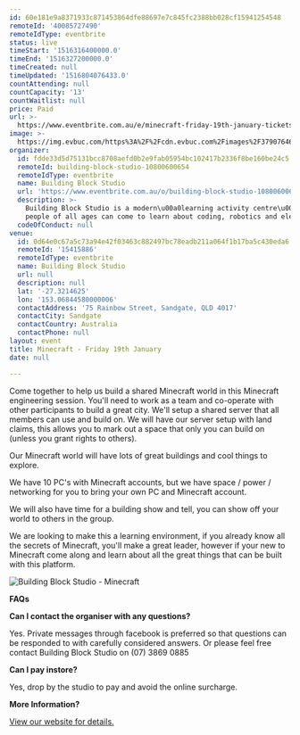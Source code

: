 ```yaml
---
id: 60e181e9a8371933c871453864dfe88697e7c845fc2388bb028cf15941254548
remoteId: '40085727490'
remoteIdType: eventbrite
status: live
timeStart: '1516316400000.0'
timeEnd: '1516327200000.0'
timeCreated: null
timeUpdated: '1516804076433.0'
countAttending: null
countCapacity: '13'
countWaitlist: null
price: Paid
url: >-
  https://www.eventbrite.com.au/e/minecraft-friday-19th-january-tickets-40085727490?aff=ebapi
image: >-
  https://img.evbuc.com/https%3A%2F%2Fcdn.evbuc.com%2Fimages%2F37907646%2F176389313197%2F1%2Foriginal.jpg?s=e9a2f54fde3fbd75559d63497f1d454b
organizer:
  id: fdde33d5d75131bcc8708aefd0b2e9fab05954bc102417b2336f8be160be24c5
  remoteId: building-block-studio-10800600654
  remoteIdType: eventbrite
  name: Building Block Studio
  url: 'https://www.eventbrite.com.au/o/building-block-studio-10800600654'
  description: >-
    Building Block Studio is a modern\u00a0learning activity centre\u00a0where
    people of all ages can come to learn about coding, robotics and electronics.
  codeOfConduct: null
venue:
  id: 0d64e0c67a5c73a94e42f03463c882497bc78eadb211a064f1b17ba5c430eda6
  remoteId: '15415886'
  remoteIdType: eventbrite
  name: Building Block Studio
  url: null
  description: null
  lat: '-27.3214625'
  lon: '153.06844580000006'
  contactAddress: '75 Rainbow Street, Sandgate, QLD 4017'
  contactCity: Sandgate
  contactCountry: Australia
  contactPhone: null
layout: event
title: Minecraft - Friday 19th January
date: null

---
```

<P>Come together to help us build a shared Minecraft world in this Minecraft engineering session. You'll need to work as a team and co-operate with other participants to build a great city. We'll setup a shared server that all members can use and build on. We will have our server setup with land claims, this allows you to mark out a space that only you can build on (unless you grant rights to others).</P>
<P>Our Minecraft world will have lots of great buildings and cool things to explore.</P>
<P>We have 10 PC's with Minecraft accounts, but we have space / power / networking for you to bring your own PC and Minecraft account.</P>
<P>We will also have time for a building show and tell, you can show off your world to others in the group.</P>
<P>We are looking to make this a learning environment, if you already know all the secrets of Minecraft, you'll make a great leader, however if your new to Minecraft come along and learn about all the great things that can be built with this platform. </P>
<P><IMG ALT="Building Block Studio - Minecraft" SRC="https://s3-ap-southeast-2.amazonaws.com/images.buildingblockstudio.com/minecraft.jpg"></P>
<P><STRONG>FAQs</STRONG></P>
<P><STRONG>Can I contact the organiser with any questions?</STRONG></P>
<P>Yes. Private messages through facebook is preferred so that questions can be responded to with carefully considered answers. Or please feel free contact Building Block Studio on (07) 3869 0885</P>
<P><STRONG>Can I pay instore?</STRONG></P>
<P>Yes, drop by the studio to pay and avoid the online surcharge.</P>
<P><STRONG>More Information?</STRONG></P>
<P><A HREF="http://buildingblockstudio.com/pages/holiday" TARGET="_blank" REL="noreferrer noopener nofollow noopener noreferrer nofollow">View our website for details.</A></P>
<P><STRONG><BR></STRONG></P>
